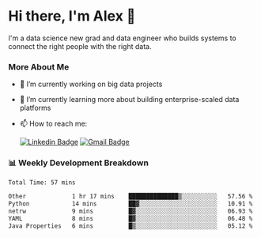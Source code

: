 # Hi there, I'm Alex  👋

I'm a data science new grad and data engineer who builds systems to connect the right people with the right data. 

### More About Me

- 🔭 I’m currently working on big data projects
- 🌱 I’m currently learning more about building enterprise-scaled data platforms
- 📫 How to reach me:

  [![Linkedin Badge](https://img.shields.io/badge/LinkedIn-0077B5?style=for-the-badge&logo=linkedin&logoColor=white)](https://www.linkedin.com/in/itsalexchen) [![Gmail Badge](https://img.shields.io/badge/Gmail-D14836?style=for-the-badge&logo=gmail&logoColor=white)](mailto:itsalexchen@gmail.com)




### 📊 Weekly Development Breakdown
<!--START_SECTION:waka-->

```txt
Total Time: 57 mins

Other             1 hr 17 mins    ██████████████▒░░░░░░░░░░   57.56 %
Python            14 mins         ██▓░░░░░░░░░░░░░░░░░░░░░░   10.91 %
netrw             9 mins          █▓░░░░░░░░░░░░░░░░░░░░░░░   06.93 %
YAML              8 mins          █▓░░░░░░░░░░░░░░░░░░░░░░░   06.48 %
Java Properties   6 mins          █▒░░░░░░░░░░░░░░░░░░░░░░░   05.12 %
```

<!--END_SECTION:waka-->
